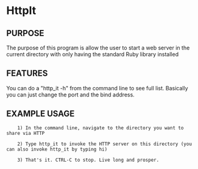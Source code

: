 HttpIt
===========

PURPOSE
-------
The purpose of this program is allow the user to start a web server in the current directory with only having the standard Ruby library installed

FEATURES
--------
You can do a "http_it -h" from the command line to see full list. Basically you can just change the port and the bind address.

EXAMPLE USAGE
-------------
        1) In the command line, navigate to the directory you want to share via HTTP

        2) Type http_it to invoke the HTTP server on this directory (you can also invoke http_it by typing hi)

        3) That's it. CTRL-C to stop. Live long and prosper.